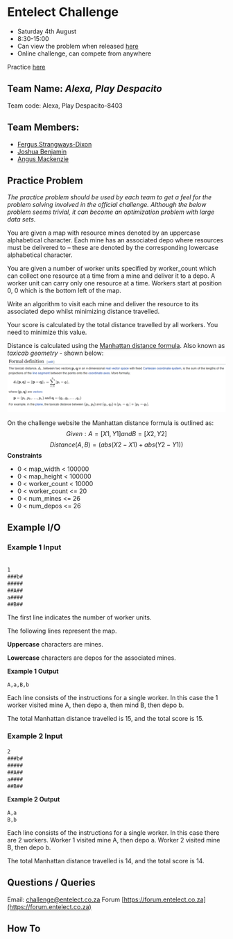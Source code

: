 # Entelect Challenge
* Saturday 4th August
* 8:30-15:00
* Can view the problem when released [here](https://challenge.entelect.co.za)
* Online challenge, can compete from anywhere

Practice  [here](https://challenge.entelect.co.za/portal/university/practice)

## Team Name: *Alexa, Play Despacito*
Team code: Alexa, Play Despacito-8403
## Team Members:
* [Fergus Strangways-Dixon](https://github.com/fergusdixon)
* [Joshua Benjamin](https://github.com/joshbenjamin)
* [Angus Mackenzie](https://github.com/AngusTheMack)

## Practice Problem
*The practice problem should be used by each team to get a feel for the problem
solving involved in the official challenge. Although the below problem seems trivial, it
can become an optimization problem with large data sets.*

You are given a map with resource mines denoted by an uppercase alphabetical character. Each mine has an associated depo where resources must be delivered to – these are denoted by the corresponding lowercase alphabetical character.

You are given a number of worker units specified by worker_count which can collect one resource at a time from a mine and deliver it to a depo. A worker unit can carry only one resource at a time. Workers start at position 0, 0 which is the bottom left of the map.

Write an algorithm to visit each mine and deliver the resource to its associated depo whilst minimizing distance travelled.

Your score is calculated by the total distance travelled by all workers. You need to minimize this value.

Distance is calculated using the [Manhattan distance formula](https://en.wikipedia.org/wiki/Taxicab_geometry). Also known as *taxicab geometry* - shown below:
![Taxicab Gemoetry](img/manhattandist.png)

On the challenge website the Manhattan distance formula is outlined as:
$$ 
Given: A = [X1,Y1] and B = [X2,Y2]
$$
$$
Distance(A,B) = (abs(X2-X1)+abs(Y2-Y1))
$$
**Constraints**
* 0 < map_width < 100000
* 0 < map_height < 100000
* 0 < worker_count < 10000
* 0 < worker_count <= 20
* 0 < num_mines <= 26
* 0 < num_depos <= 26

## Example I/O
### Example 1 Input
```

1
###b#
#####
##A##
a####
##B##
```
The first line indicates the number of worker units.

The following lines represent the map.

**Uppercase** characters are mines.

**Lowercase** characters are depos for the associated mines.

**Example 1 Output**
```
A,a,B,b
```
Each line consists of the instructions for a single worker. In this case the 1 worker
visited mine A, then depo a, then mind B, then depo b. 

The total Manhattan distance travelled is 15, and the total score is 15.

### Example 2 Input
```
2
###b#
#####
##A##
a####
##B##
```
**Example 2 Output**
```
A,a
B,b
```
Each line consists of the instructions for a single worker. In this case there are 2 workers. Worker 1 visited mine A, then depo a. Worker 2 visited mine B, then depo b.

The total Manhattan distance travelled is 14, and the total score is 14.

## Questions / Queries
Email: challenge@entelect.co.za
Forum [https://forum.entelect.co.za](https://forum.entelect.co.za)

## How To 